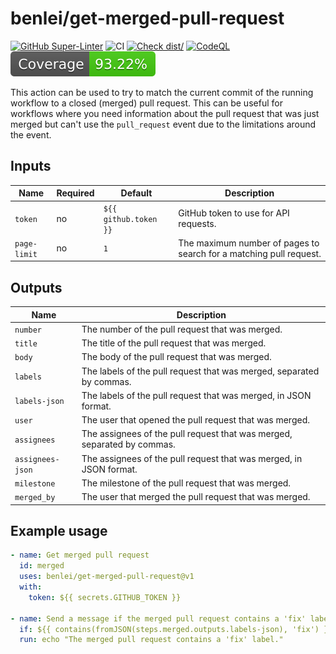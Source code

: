 # benlei/get-merged-pull-request

[![GitHub Super-Linter](https://github.com/benlei/get-merged-pull-request/actions/workflows/linter.yml/badge.svg)](https://github.com/super-linter/super-linter)
![CI](https://github.com/benlei/get-merged-pull-request/actions/workflows/ci.yml/badge.svg)
[![Check dist/](https://github.com/benlei/get-merged-pull-request/actions/workflows/check-dist.yml/badge.svg)](https://github.com/benlei/get-merged-pull-request/actions/workflows/check-dist.yml)
[![CodeQL](https://github.com/benlei/get-merged-pull-request/actions/workflows/codeql-analysis.yml/badge.svg)](https://github.com/benlei/get-merged-pull-request/actions/workflows/codeql-analysis.yml)
[![Coverage](./badges/coverage.svg)](./badges/coverage.svg)

This action can be used to try to match the current commit of the running
workflow to a closed (merged) pull request. This can be useful for workflows
where you need information about the pull request that was just merged but can't
use the `pull_request` event due to the limitations around the event.

## Inputs

<!-- markdownlint-disable MD013 -->

| Name         | Required | Default               | Description                                                        |
| ------------ | -------- | --------------------- | ------------------------------------------------------------------ |
| `token`      | no       | `${{ github.token }}` | GitHub token to use for API requests.                              |
| `page-limit` | no       | `1`                   | The maximum number of pages to search for a matching pull request. |

<!-- markdownlint-enable MD013 -->

## Outputs

<!-- markdownlint-disable MD013 -->

| Name             | Description                                                             |
| ---------------- | ----------------------------------------------------------------------- |
| `number`         | The number of the pull request that was merged.                         |
| `title`          | The title of the pull request that was merged.                          |
| `body`           | The body of the pull request that was merged.                           |
| `labels`         | The labels of the pull request that was merged, separated by commas.    |
| `labels-json`    | The labels of the pull request that was merged, in JSON format.         |
| `user`           | The user that opened the pull request that was merged.                  |
| `assignees`      | The assignees of the pull request that was merged, separated by commas. |
| `assignees-json` | The assignees of the pull request that was merged, in JSON format.      |
| `milestone`      | The milestone of the pull request that was merged.                      |
| `merged_by`      | The user that merged the pull request that was merged.                  |

<!-- markdownlint-enable MD013 -->

## Example usage

```yaml
- name: Get merged pull request
  id: merged
  uses: benlei/get-merged-pull-request@v1
  with:
    token: ${{ secrets.GITHUB_TOKEN }}

- name: Send a message if the merged pull request contains a 'fix' label
  if: ${{ contains(fromJSON(steps.merged.outputs.labels-json), 'fix') }}
  run: echo "The merged pull request contains a 'fix' label."
```
